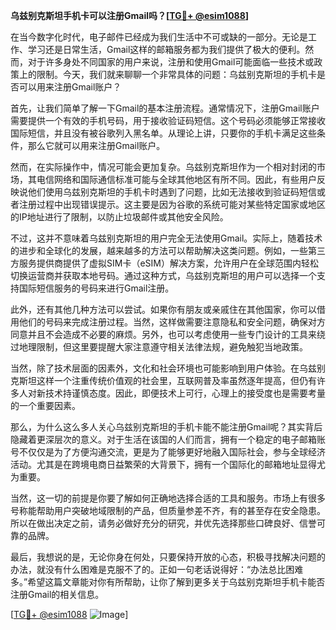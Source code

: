 **乌兹别克斯坦手机卡可以注册Gmail吗？[[TG💪+ @esim1088](https://t.me/s/esim1088)]**

在当今数字化时代，电子邮件已经成为我们生活中不可或缺的一部分。无论是工作、学习还是日常生活，Gmail这样的邮箱服务都为我们提供了极大的便利。然而，对于许多身处不同国家的用户来说，注册和使用Gmail可能面临一些技术或政策上的限制。今天，我们就来聊聊一个非常具体的问题：乌兹别克斯坦的手机卡是否可以用来注册Gmail账户？

首先，让我们简单了解一下Gmail的基本注册流程。通常情况下，注册Gmail账户需要提供一个有效的手机号码，用于接收验证码短信。这个号码必须能够正常接收国际短信，并且没有被谷歌列入黑名单。从理论上讲，只要你的手机卡满足这些条件，那么它就可以用来注册Gmail账户。

然而，在实际操作中，情况可能会更加复杂。乌兹别克斯坦作为一个相对封闭的市场，其电信网络和国际通信标准可能与全球其他地区有所不同。因此，有些用户反映说他们使用乌兹别克斯坦的手机卡时遇到了问题，比如无法接收到验证码短信或者注册过程中出现错误提示。这主要是因为谷歌的系统可能对某些特定国家或地区的IP地址进行了限制，以防止垃圾邮件或其他安全风险。

不过，这并不意味着乌兹别克斯坦的用户完全无法使用Gmail。实际上，随着技术的进步和全球化的发展，越来越多的方法可以帮助解决这类问题。例如，一些第三方服务提供商提供了虚拟SIM卡（eSIM）解决方案，允许用户在全球范围内轻松切换运营商并获取本地号码。通过这种方式，乌兹别克斯坦的用户可以选择一个支持国际短信服务的号码来进行Gmail注册。

此外，还有其他几种方法可以尝试。如果你有朋友或亲戚住在其他国家，你可以借用他们的号码来完成注册过程。当然，这样做需要注意隐私和安全问题，确保对方同意并且不会造成不必要的麻烦。另外，也可以考虑使用一些专门设计的工具来绕过地理限制，但这里要提醒大家注意遵守相关法律法规，避免触犯当地政策。

当然，除了技术层面的因素外，文化和社会环境也可能影响到用户体验。在乌兹别克斯坦这样一个注重传统价值观的社会里，互联网普及率虽然逐年提高，但仍有许多人对新技术持谨慎态度。因此，即便技术上可行，心理上的接受度也是需要考量的一个重要因素。

那么，为什么这么多人关心乌兹别克斯坦的手机卡能不能注册Gmail呢？其实背后隐藏着更深层次的意义。对于生活在该国的人们而言，拥有一个稳定的电子邮箱账号不仅仅是为了方便沟通交流，更是为了能够更好地融入国际社会，参与全球经济活动。尤其是在跨境电商日益繁荣的大背景下，拥有一个国际化的邮箱地址显得尤为重要。

当然，这一切的前提是你要了解如何正确地选择合适的工具和服务。市场上有很多号称能帮助用户突破地域限制的产品，但质量参差不齐，有的甚至存在安全隐患。所以在做出决定之前，请务必做好充分的研究，并优先选择那些口碑良好、信誉可靠的品牌。

最后，我想说的是，无论你身在何处，只要保持开放的心态，积极寻找解决问题的办法，就没有什么困难是克服不了的。正如一句老话说得好：“办法总比困难多。”希望这篇文章能对你有所帮助，让你了解到更多关于乌兹别克斯坦手机卡能否注册Gmail的相关信息。

[[TG💪+ @esim1088](https://t.me/s/esim1088) ![Image](https://i.postimg.cc/4NQfJmqS/Snipaste-2025-05-13-00-14-12.png)]